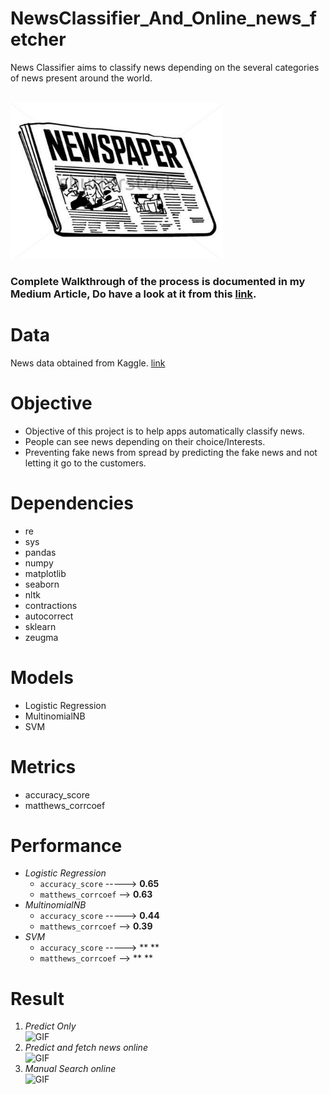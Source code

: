 # **NewsClassifier_And_Online_news_fetcher**


News Classifier aims to classify news depending on the several categories of news present around the world.

</br>
<img alt="GIF" src="GIF/newspaper-clipart-black-and-white-8.jpg" width="340" height="250" />
</br>

### **Complete Walkthrough** of the process is documented in my **Medium Article**, Do have a look at it from this [link](https://abhigyan-singh282.medium.com/building-containerizing-and-deploying-a-news-classifier-app-e5eb09dfbb3e).

# **Data**
News data obtained from Kaggle. [link](https://www.kaggle.com/rmisra/news-category-dataset)
</br>


# **Objective**
- Objective of this project is to help apps automatically classify news.
- People can see news depending on their choice/Interests.
- Preventing fake news from spread by predicting the fake news and not letting it go to the customers.


# **Dependencies**
- re
- sys
- pandas
- numpy
- matplotlib
- seaborn
- nltk
- contractions
- autocorrect
- sklearn
- zeugma

# **Models**
- Logistic Regression
- MultinomialNB
- SVM

# **Metrics**
- accuracy_score
- matthews_corrcoef

# **Performance**
- *Logistic Regression* 
  - `accuracy_score` -----> **0.65**
  - `matthews_corrcoef` --> **0.63**
- *MultinomialNB*
  - `accuracy_score` -----> **0.44**
  - `matthews_corrcoef` --> **0.39**
- *SVM*
  - `accuracy_score` -----> ** **
  - `matthews_corrcoef` --> ** **
  
# **Result**
1. *Predict Only*</br>
    <img alt="GIF" src="GIF/Onlypredict.gif"/>
2. *Predict and fetch news online*</br>
    <img alt="GIF" src="GIF/predictandfetch.gif" />
3. *Manual Search online*</br>
    <img alt="GIF" src="GIF/manual.gif" />

